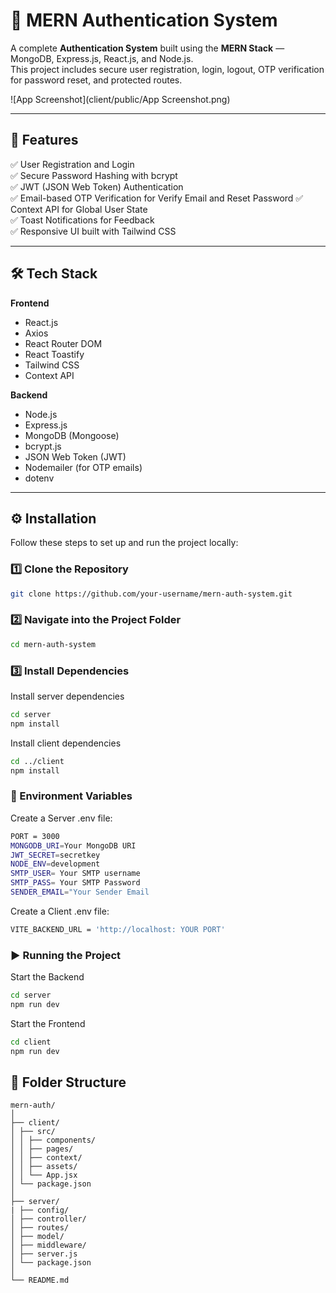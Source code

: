 # 🔐 MERN Authentication System

A complete **Authentication System** built using the **MERN Stack** — MongoDB, Express.js, React.js, and Node.js.  
This project includes secure user registration, login, logout, OTP verification for password reset, and protected routes.

![App Screenshot](client/public/App Screenshot.png)

---

## 🚀 Features

✅ User Registration and Login  
✅ Secure Password Hashing with bcrypt  
✅ JWT (JSON Web Token) Authentication  
✅ Email-based OTP Verification for Verify Email and Reset Password
✅ Context API for Global User State  
✅ Toast Notifications for Feedback  
✅ Responsive UI built with Tailwind CSS  

---

## 🛠️ Tech Stack

**Frontend**
- React.js
- Axios
- React Router DOM
- React Toastify
- Tailwind CSS
- Context API

**Backend**
- Node.js
- Express.js
- MongoDB (Mongoose)
- bcrypt.js
- JSON Web Token (JWT)
- Nodemailer (for OTP emails)
- dotenv

---

## ⚙️ Installation

Follow these steps to set up and run the project locally:

### 1️⃣ Clone the Repository

```bash
git clone https://github.com/your-username/mern-auth-system.git

````

### 2️⃣ Navigate into the Project Folder
```bash
cd mern-auth-system
```
### 3️⃣ Install Dependencies
Install server dependencies
```bash
cd server
npm install
````
Install client dependencies
```bash
cd ../client
npm install
````
### 🧩 Environment Variables

Create a Server .env file:
```bash
PORT = 3000
MONGODB_URI=Your MongoDB URI
JWT_SECRET=secretkey
NODE_ENV=development
SMTP_USER= Your SMTP username
SMTP_PASS= Your SMTP Password
SENDER_EMAIL="Your Sender Email

````

Create a Client .env file:
```bash
VITE_BACKEND_URL = 'http://localhost: YOUR PORT'

````

### ▶️ Running the Project
Start the Backend
```bash
cd server
npm run dev
```

Start the Frontend
```bash
cd client
npm run dev
```

## 📁 Folder Structure

```
mern-auth/
│
├── client/
│ ├── src/
│ │ ├── components/
│ │ ├── pages/
│ │ ├── context/
│ │ ├── assets/
│ │ └── App.jsx
│ └── package.json
│
├── server/
| ├── config/
│ ├── controller/
│ ├── routes/
│ ├── model/
│ ├── middleware/
│ ├── server.js
│ └── package.json
│
└── README.md
```
